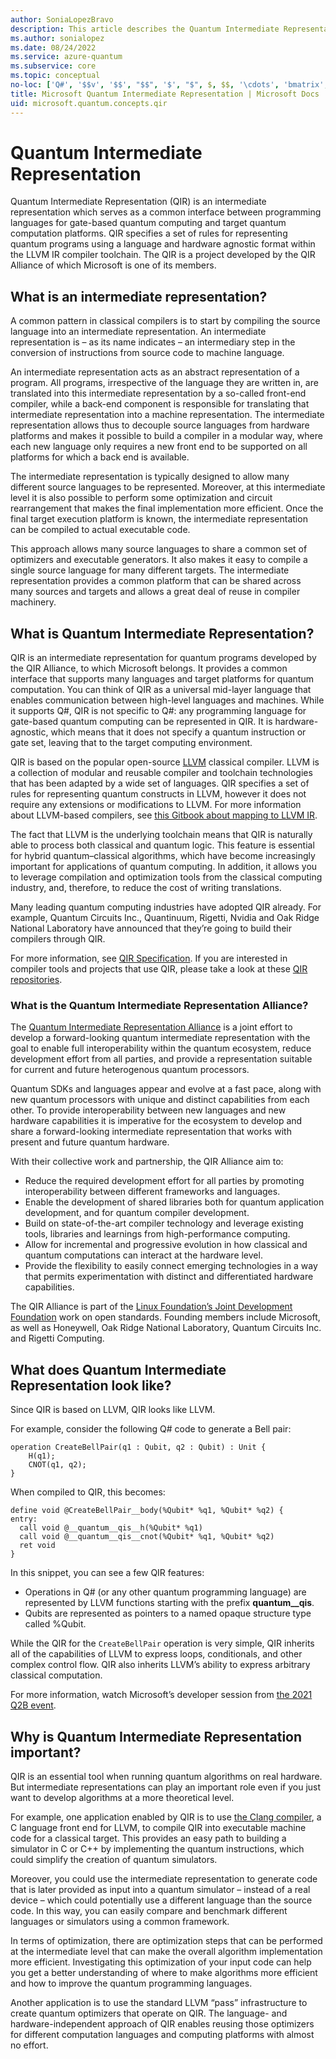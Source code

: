 ```yaml
---
author: SoniaLopezBravo
description: This article describes the Quantum Intermediate Representation developed by the QIR Alliance for quantum computing, its relevance, and use cases
ms.author: sonialopez
ms.date: 08/24/2022
ms.service: azure-quantum
ms.subservice: core
ms.topic: conceptual
no-loc: ['Q#', '$$v', '$$', "$$", '$', "$", $, $$, '\cdots', 'bmatrix', '\ddots', '\equiv', '\sum', '\begin', '\end', '\sqrt', '\otimes', '{', '}', '\text', '\phi', '\kappa', '\psi', '\alpha', '\beta', '\gamma', '\delta', '\omega', '\bra', '\ket', '\boldone', '\\\\', '\\', '=', '\frac', '\text', '\mapsto', '\dagger', '\to', '\begin{cases}', '\end{cases}', '\operatorname', '\braket', '\id', '\expect', '\defeq', '\variance', '\dd', '&', '\begin{align}', '\end{align}', '\Lambda', '\lambda', '\Omega', '\mathrm', '\left', '\right', '\qquad', '\times', '\big', '\langle', '\rangle', '\bigg', '\Big', '\Bigg' ,'|', '\mathbb', '\vec', '\in', '\texttt', '\ne', '<', '>', '\leq', '\geq', '~~', '~', '\begin{bmatrix}', '\end{bmatrix}', '\_', '\rho', '\quad', '\sim', '\left\','\right\', '\%', '%']
title: Microsoft Quantum Intermediate Representation | Microsoft Docs
uid: microsoft.quantum.concepts.qir
---
```


# Quantum Intermediate Representation

Quantum Intermediate Representation (QIR) is an intermediate representation which serves as a common interface between programming languages for gate-based quantum computing and target quantum computation platforms. QIR specifies a set of rules for representing quantum programs using a language and hardware agnostic format within the LLVM IR compiler toolchain. The QIR is a project developed by the QIR Alliance of which Microsoft is one of its members.

## What is an intermediate representation?

A common pattern in classical compilers is to start by compiling the source language into an intermediate representation. An intermediate representation is – as its name indicates – an intermediary step in the conversion of instructions from source code to machine language. 

An intermediate representation acts as an abstract representation of a program. All programs, irrespective of the language they are written in, are translated into this intermediate representation by a so-called front-end compiler, while a back-end component is responsible for translating that intermediate representation into a machine representation. The intermediate representation allows thus to decouple source languages from hardware platforms and makes it possible to build a compiler in a modular way, where each new language only requires a new front end to be supported on all platforms for which a back end is available.

The intermediate representation is typically designed to allow many different source languages to be represented. Moreover, at this intermediate level it is also possible to perform some optimization and circuit rearrangement that makes the final implementation more efficient. 
Once the final target execution platform is known, the intermediate representation can be compiled to actual executable code.

This approach allows many source languages to share a common set of optimizers and executable generators. It also makes it easy to compile a single source language for many different targets. The intermediate representation provides a common platform that can be shared across many sources and targets and allows a great deal of reuse in compiler machinery.

## What is Quantum Intermediate Representation?

QIR is an intermediate representation for quantum programs developed by the QIR Alliance, to which Microsoft belongs. It provides a common interface that supports many languages and target platforms for quantum computation. You can think of QIR as a universal mid-layer language that enables communication between high-level languages and machines. While it supports Q#, QIR is not specific to Q#: any programming language for gate-based quantum computing can be represented in QIR. It is hardware-agnostic, which means that it does not specify a quantum instruction or gate set, leaving that to the target computing environment. 

QIR is based on the popular open-source [LLVM](https://llvm.org/) classical compiler. LLVM  is a collection of modular and reusable compiler and toolchain technologies that has been adapted by a wide set of languages. QIR specifies a set of rules for representing quantum constructs in LLVM, however it does not require any extensions or modifications to LLVM. For more information about LLVM-based compilers, see [this Gitbook about mapping to LLVM IR](https://mapping-high-level-constructs-to-llvm-ir.readthedocs.io/en/latest/README.html).

The fact that LLVM is the underlying toolchain means that QIR is naturally able to process both classical and quantum logic. This feature is essential for hybrid quantum–classical algorithms, which have become increasingly important for applications of quantum computing. In addition, it allows you to leverage compilation and optimization tools from the classical computing industry, and, therefore, to reduce the cost of writing translations.

Many leading quantum computing industries have adopted QIR already. For example, Quantum Circuits Inc., Quantinuum, Rigetti, Nvidia and Oak Ridge National Laboratory have announced that they’re going to build their compilers through QIR.

For more information, see [QIR Specification](https://github.com/qir-alliance/qir-spec). If you are interested in compiler tools and projects that use QIR, please take a look at these [QIR repositories](https://github.com/qir-alliance#contributing).

### What is the Quantum Intermediate Representation Alliance?

The [Quantum Intermediate Representation Alliance](https://qir-alliance.org) is a joint effort to develop a forward-looking quantum intermediate representation with the goal to enable full interoperability within the quantum ecosystem, reduce development effort from all parties, and provide a representation suitable for current and future heterogenous quantum processors.

Quantum SDKs and languages appear and evolve at a fast pace, along with new quantum processors with unique and distinct capabilities from each other. To provide interoperability between new languages and new hardware capabilities it is imperative for the ecosystem to develop and share a forward-looking intermediate representation that works with present and future quantum hardware.

With their collective work and partnership, the QIR Alliance aim to:

- Reduce the required development effort for all parties by promoting interoperability between different frameworks and languages.
- Enable the development of shared libraries both for quantum application development, and for quantum compiler development.
- Build on state-of-the-art compiler technology and leverage existing tools, libraries and learnings from high-performance computing.
- Allow for incremental and progressive evolution in how classical and quantum computations can interact at the hardware level.
- Provide the flexibility to easily connect emerging technologies in a way that permits experimentation with distinct and differentiated hardware capabilities.

The QIR Alliance is part of the [Linux Foundation’s Joint Development Foundation](https://linuxfoundation.org/press-release/new-quantum-intermediate-representation-alliance-serves-as-common-interface-for-quantum-computing-development/#:~:text=%E2%80%9CThe%20Quantum-Intermediate%20Representation%20Alliance%2C%20also%20known%20as%20QIRA%2C,said%20Alex%20Chernoguzov%2C%20Honeywell%20Quantum%20Chief%20Engineer%2C%20Honeywell) 
work on open standards. Founding members include Microsoft, as well as Honeywell, Oak Ridge National Laboratory, Quantum Circuits Inc. and Rigetti Computing.

## What does Quantum Intermediate Representation look like?

Since QIR is based on LLVM, QIR looks like LLVM.

For example, consider the following Q# code to generate a Bell pair:

```qsharp
operation CreateBellPair(q1 : Qubit, q2 : Qubit) : Unit {
    H(q1);
    CNOT(q1, q2);
}
```

When compiled to QIR, this becomes:

```
define void @CreateBellPair__body(%Qubit* %q1, %Qubit* %q2) {
entry:
  call void @__quantum__qis__h(%Qubit* %q1)
  call void @__quantum__qis__cnot(%Qubit* %q1, %Qubit* %q2)
  ret void
}
```
In this snippet, you can see a few QIR features:

- Operations in Q# (or any other quantum programming language) are represented by LLVM functions starting with the prefix __quantum__qis__.
- Qubits are represented as pointers to a named opaque structure type called %Qubit.

While the QIR for the `CreateBellPair` operation is very simple, QIR inherits all of the capabilities of LLVM to express loops, conditionals, and other complex control flow. QIR also inherits LLVM’s ability to express arbitrary classical computation.

For more information, watch Microsoft’s developer session from [the 2021 Q2B event](https://www.youtube.com/watch?v=nVy5BBDKxOU).

## Why is Quantum Intermediate Representation important?

QIR is an essential tool when running quantum algorithms on real hardware. But intermediate representations can play an important role even if you just want to develop algorithms at a more theoretical level.

For example, one application enabled by QIR is to use [the Clang compiler](https://clang.llvm.org/), a C language front end for LLVM, to compile QIR into executable machine code for a classical target. This provides an easy path to building a simulator in C or C++ by implementing the quantum instructions,  which could simplify the creation of quantum simulators. 

Moreover, you could use the intermediate representation to generate code that is later provided as input into a quantum simulator – instead of a real device – which could potentially use a different language than the source code. In this way, you can easily compare and benchmark different languages or simulators using a common framework.

In terms of optimization, there are optimization steps that can be performed at the intermediate level that can make the overall algorithm implementation more efficient. Investigating this optimization of your input code can help you get a better understanding of where to make algorithms more efficient and how to improve the quantum programming languages.

Another application is to use the standard LLVM “pass” infrastructure to create quantum optimizers that operate on QIR. The language- and hardware-independent approach of QIR enables reusing those optimizers for different computation languages and computing platforms with almost no effort. 
